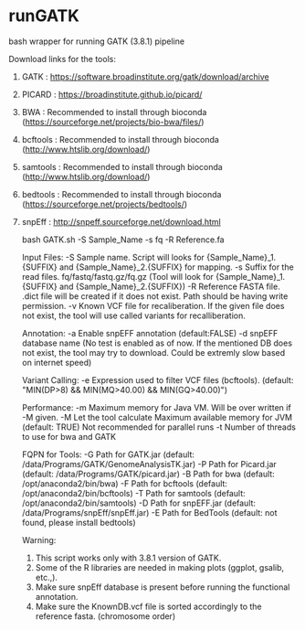 # runGATK
bash wrapper for running GATK (3.8.1) pipeline

Download links for the tools:
1. GATK : https://software.broadinstitute.org/gatk/download/archive
2. PICARD : https://broadinstitute.github.io/picard/
3. BWA : Recommended to install through bioconda (https://sourceforge.net/projects/bio-bwa/files/)
4. bcftools : Recommended to install through bioconda (http://www.htslib.org/download/)
5. samtools : Recommended to install through bioconda (http://www.htslib.org/download/)
6. bedtools : Recommended to install through bioconda (https://sourceforge.net/projects/bedtools/)
7. snpEff : http://snpeff.sourceforge.net/download.html


	bash GATK.sh -S Sample_Name -s fq -R Reference.fa
	
	Input Files:
	-S Sample name. Script will looks for {Sample_Name}_1.{SUFFIX} and {Sample_Name}_2.{SUFFIX} for mapping. 
	-s Suffix for the read files. fq/fastq/fastq.gz/fq.gz (Tool will look for {Sample_Name}_1.{SUFFIX} and {Sample_Name}_2.{SUFFIX})
	-R Reference FASTA file. .dict file will be created if it does not exist. Path should be having write permission.
	-v Known VCF file for recaliberation. If the given file does not exist, the tool will use called variants for recalliberation.
	
	Annotation:
	-a Enable snpEFF annotation (default:FALSE)
	-d snpEFF database name (No test is enabled as of now. If the mentioned DB does not exist, the tool may try to download. Could be extremly slow based on internet speed)
	
	Variant Calling:
	-e Expression used to filter VCF files (bcftools). (default: "MIN(DP>8) && MIN(MQ>40.00) && MIN(GQ>40.00)")
	
	Performance:
	-m Maximum memory for Java VM. Will be over written if -M given.
	-M Let the tool calculate Maximum available memory for JVM (default: TRUE) Not recommended for parallel runs
	-t Number of threads to use for bwa and GATK
	
	FQPN for Tools:
	-G Path for GATK.jar (default: /data/Programs/GATK/GenomeAnalysisTK.jar)
	-P Path for Picard.jar (default: /data/Programs/GATK/picard.jar)
	-B Path for bwa (default: /opt/anaconda2/bin/bwa)
	-F Path for bcftools (default: /opt/anaconda2/bin/bcftools)
	-T Path for samtools (default: /opt/anaconda2/bin/samtools)
	-D Path for snpEFF.jar (default: /data/Programs/snpEff/snpEff.jar)
	-E Path for BedTools (default: not found, please install bedtools)

	Warning: 
	1. This script works only with 3.8.1 version of GATK.
	2. Some of the R libraries are needed in making plots (ggplot, gsalib, etc.,).
	3. Make sure snpEff database is present before running the functional annotation.
	4. Make sure the KnownDB.vcf file is sorted accordingly to the reference fasta. (chromosome order)


